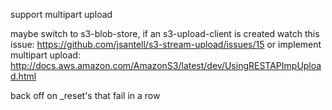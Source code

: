 
support multipart upload

maybe switch to s3-blob-store, if an s3-upload-client is created
watch this issue: https://github.com/jsantell/s3-stream-upload/issues/15
or implement multipart upload: http://docs.aws.amazon.com/AmazonS3/latest/dev/UsingRESTAPImpUpload.html

back off on _reset's that fail in a row
